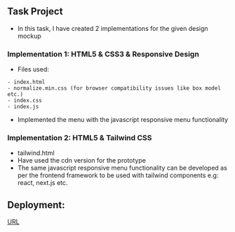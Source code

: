 ## Task Project

- In this task, I have created 2 implementations for the given design mockup

### Implementation 1: HTML5 & CSS3 & Responsive Design

- Files used:

```
- index.html
- normalize.min.css (for browser compatibility issues like box model etc.)
- index.css
- index.js
```

- Implemented the menu with the javascript responsive menu functionality

### Implementation 2: HTML5 & Tailwind CSS

- tailwind.html
- Have used the cdn version for the prototype
- The same javascript responsive menu functionality can be developed as per the frontend framework to be used with tailwind components e.g: react, next.js etc.

## Deployment:

[URL]()
